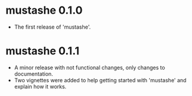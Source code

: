 # mustashe 0.1.0

* The first release of 'mustashe'.

# mustashe 0.1.1

* A minor release with not functional changes, only changes to documentation.
* Two vignettes were added to help getting started with 'mustashe' and explain how it works.
